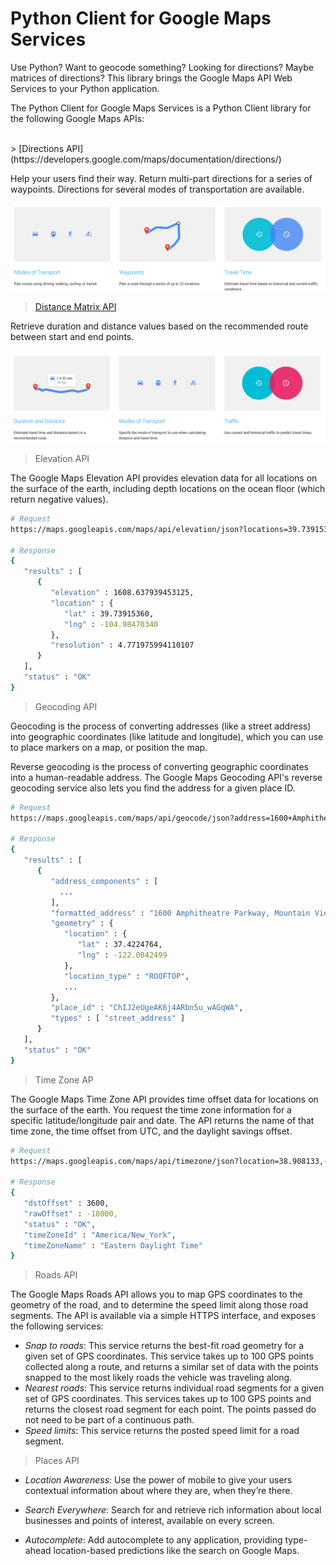 # Python Client for Google Maps Services

Use Python? Want to geocode something? Looking for directions? Maybe matrices of directions? This library brings the Google Maps API Web Services to your Python application. 

The Python Client for Google Maps Services is a Python Client library for the following Google Maps APIs:

<br/>
> [Directions API](https://developers.google.com/maps/documentation/directions/)

Help your users find their way.
Return multi-part directions for a series of waypoints. Directions for several modes of transportation are available.

![Direction API](https://github.com/gamboabdoulraoufou/google-maps-API/blob/master/direction.png)
<br/>

> [Distance Matrix API](https://developers.google.com/maps/documentation/distancematrix/)

Retrieve duration and distance values based on the recommended route between start and end points.

![Distance MAtrix](https://github.com/gamboabdoulraoufou/google-maps-API/blob/master/distance_matrix.png)
<br/>

> Elevation API

The Google Maps Elevation API provides elevation data for all locations on the surface of the earth, including depth locations on the ocean floor (which return negative values).

```sh 
# Request
https://maps.googleapis.com/maps/api/elevation/json?locations=39.7391536,-104.9847034&key=YOUR_API_KEY

# Response
{
   "results" : [
      {
         "elevation" : 1608.637939453125,
         "location" : {
            "lat" : 39.73915360,
            "lng" : -104.98470340
         },
         "resolution" : 4.771975994110107
      }
   ],
   "status" : "OK"
}

``` 

> Geocoding API

Geocoding is the process of converting addresses (like a street address) into geographic coordinates (like latitude and longitude), which you can use to place markers on a map, or position the map.

Reverse geocoding is the process of converting geographic coordinates into a human-readable address. The Google Maps Geocoding API's reverse geocoding service also lets you find the address for a given place ID.

```sh  
# Request
https://maps.googleapis.com/maps/api/geocode/json?address=1600+Amphitheatre+Parkway,+Mountain+View,+CA&key=YOUR_API_KEY

# Response
{
   "results" : [
      {
         "address_components" : [
           ...
         ],
         "formatted_address" : "1600 Amphitheatre Parkway, Mountain View, CA 94043, USA",
         "geometry" : {
            "location" : {
               "lat" : 37.4224764,
               "lng" : -122.0842499
            },
            "location_type" : "ROOFTOP",
            ...
         },
         "place_id" : "ChIJ2eUgeAK6j4ARbn5u_wAGqWA",
         "types" : [ "street_address" ]
      }
   ],
   "status" : "OK"
}

```


> Time Zone AP

The Google Maps Time Zone API provides time offset data for locations on the surface of the earth. You request the time zone information for a specific latitude/longitude pair and date. The API returns the name of that time zone, the time offset from UTC, and the daylight savings offset.

```sh
# Request
https://maps.googleapis.com/maps/api/timezone/json?location=38.908133,-77.047119&timestamp=1458000000&key=YOUR_API_KEY

# Response
{
   "dstOffset" : 3600,
   "rawOffset" : -18000,
   "status" : "OK",
   "timeZoneId" : "America/New_York",
   "timeZoneName" : "Eastern Daylight Time"
}
``` 

> Roads API

The Google Maps Roads API allows you to map GPS coordinates to the geometry of the road, and to determine the speed limit along those road segments. The API is available via a simple HTTPS interface, and exposes the following services:

- _Snap to roads_: This service returns the best-fit road geometry for a given set of GPS coordinates. This service takes up to 100 GPS points collected along a route, and returns a similar set of data with the points snapped to the most likely roads the vehicle was traveling along.  
- _Nearest roads_: This service returns individual road segments for a given set of GPS coordinates. This services takes up to 100 GPS points and returns the closest road segment for each point. The points passed do not need to be part of a continuous path.
- _Speed limits_: This service returns the posted speed limit for a road segment. 

> Places API

- _Location Awareness_: 
Use the power of mobile to give your users contextual information about where they are, when they’re there.

- _Search Everywhere_:
Search for and retrieve rich information about local businesses and points of interest, available on every screen.

- _Autocomplete_:
Add autocomplete to any application, providing type-ahead location-based predictions like the search on Google Maps.
